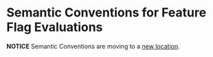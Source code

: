 # Semantic Conventions for Feature Flag Evaluations

**NOTICE** Semantic Conventions are moving to a
[new location](http://github.com/open-telemetry/semantic-conventions).
